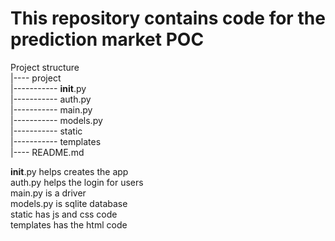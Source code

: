 # This repository contains code for the prediction market POC  
  
Project structure  
|---- project  
|----------- __init__.py  
|----------- auth.py  
|----------- main.py  
|----------- models.py  
|----------- static  
|----------- templates  
|---- README.md  
  
__init__.py helps creates the app  
auth.py helps the login for users  
main.py is a driver  
models.py is sqlite database  
static has js and css code  
templates has the html code 